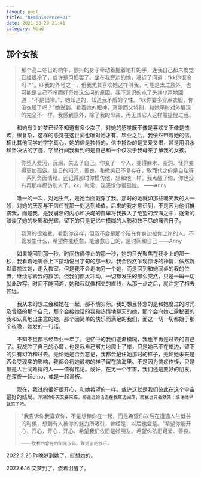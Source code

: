 ```yaml
---
layout: post
title: "Reminiscence-01"
date: 2021-08-29 21:41
category: Mood
---
```


## 那个女孩

> 那个高二冬日的晌午，颤抖的身子牵动着握着笔杆的手，连我自己都未发觉已经很冷了，或许是习惯罢了。坐在我旁边的她，凑近了问道：“kk你很冷吗？”。``kk``我的外号之一，但我尤其喜欢她这样叫我。可能是太过意外，也可能是自己不冷而好奇她这么问的原因。我下意识的点了头并小声地回道：“不是很冷。”，她知道的，知道我矛盾的个性。“kk你要多穿点衣服，你没衣服了吗？”她说到，看着她的眼神，真挚而又特别，和她平时对外展现的完全不一样。我感到意外，除了我的母亲，再无其它人这样般提醒过我。 



&emsp;&emsp;和她有关的梦已经不知道有多少次了，对她的感觉既不像是喜欢又不像是愧疚，很复杂，这样的感觉在这世间也唯对她才有。毕业之后，我依然带着她的信。相比其他同学的字字真心，她的信是独特的，信中掺杂的是又爱又恨，甚是用泪水和坚决沾的字迹，字里行间我看到的是自己和一个仅次于我母亲了解我的女孩。



> 你堕入爱河，沉溺，失去了自己。你变了一个人，变得麻木、空洞、怪异变得更加孤僻。往日的阳光，善良，和微笑已不复存在，取而代之的是自私等一系列负面情绪。还记得那时你模仿他，想和他一样。我点醒了你，你也没有再那样模仿别人了。kk，时常，我感觉你很孤独。 ——Anny



&emsp;&emsp;唯一的一次，对她生气，是她当面戳穿了我。那时的她就如那些嘲笑我的人一般，对她的厌恶与不信任在那一刻达到峰值。后来的我才意识到，不是因为他们排挤我，而是我，是我崩溃的内心和决堤的自卑将我拽入了绝望的深海之中，逐渐的暗淡了她的身影和光辉，留下的只是记忆中模糊的人影和数不尽的痛苦日子。



> 我真的很难受，看到你这样，但我不会是那个陪在你身边拉你上岸的人。不管发生什么，希望你能痊愈，能治愈自己的，是时间和自己 ——Anny



&emsp;&emsp;如果能回到那一秒，时间仿佛停止的那一秒，她的目光聚焦在我身上的那一秒，我看着她嘴唇上下摆动说出字句的那一秒。我会依然乍现惊讶的神情，依然沉默着掠过她，走入教室。但是我不会走向另一个她，而是回到和她同桌的我的位置，继续写着我的数学。但我们都太冲动，一切都发生的那么突然，只是一瞬一切就此改写。时间不能回溯，她和我就像相交的直线，从那一点之后，就注定了相去甚远。



&emsp;&emsp;我从未幻想过会和她在一起，那不切实际。我幻想且怀念的是和她度过的时光及曾经的那个自己，那个会接她话的我和热情地聊天的她，那个会向她吐露秘密的我和认真地出主意的她，那个因简单的快乐而满足的我们，而这一切一切都始于那个夜晚，她发的一句话。



&emsp;&emsp;不知不觉都已经毕业一年了，记忆中的我们逐渐模糊，我也不再是过去的自己了。我战胜了自己的心魔，也是我自己努力地爬上了岸，只是她已不在岸边，留下的只有幻听和过去。无论她是否会忘记，我都会记住她那时的样子，无论她未来是否会受现实的影响，我都会将她最初的样子留在脑海里。不是因为愧疚作怪，只是那是人世间难得的人——值得铭记。或许，在另一个宇宙，我们还是要好的朋友，在深夜一起emo，或是一起滑板。



&emsp;&emsp;现在，我过的很好很开心，和她希望的一样。或许这就是我们彼此在这个宇宙最好的结局。``泮湖的冬天又要来临，那遥远的话语在我耳边回荡，而我也只会默笑：或许她早就忘了吧。``

> "我告诉你我喜欢你，不是想和你在一起，而是希望你以后在遭遇人生低谷的时候，想到有人被你的魅力所吸引，曾经是，以后也会是。"希望你能开心，开心，开心，开心，希望我们依旧是好朋友。希望你依旧可爱、善良。
>
> ——``致我的曾经的阳光少年、致逝去的快乐。``



2022.3.26 昨晚梦到她了，挺想她的。

2022.6.16 又梦到了，流着泪醒了。





&emsp;